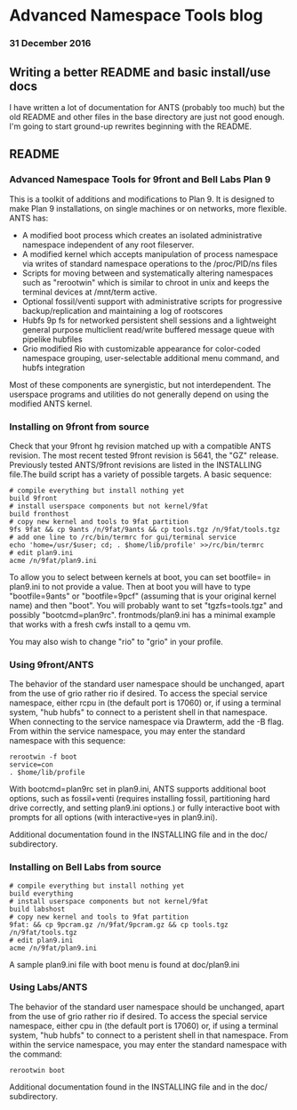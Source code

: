 # Advanced Namespace Tools blog

### 31 December 2016

## Writing a better README and basic install/use docs

I have written a lot of documentation for ANTS (probably too much) but the old README and other files in the base directory are just not good enough. I'm going to start ground-up rewrites beginning with the README.

## README

### Advanced Namespace Tools for 9front and Bell Labs Plan 9

This is a toolkit of additions and modifications to Plan 9. It is designed to make Plan 9 installations, on single machines or on networks, more flexible. ANTS has:

* A modified boot process which creates an isolated administrative namespace independent of any root fileserver.
* A modified kernel which accepts manipulation of process namespace via writes of standard namespace operations to the /proc/PID/ns files
* Scripts for moving between and systematically altering namespaces such as "rerootwin" which is similar to chroot in unix and keeps the terminal devices at /mnt/term active.
* Optional fossil/venti support with administrative scripts for progressive backup/replication and maintaining a log of rootscores
* Hubfs 9p fs for networked persistent shell sessions and a lightweight general purpose multiclient read/write buffered message queue with pipelike hubfiles
* Grio modified Rio with customizable appearance for color-coded namespace grouping, user-selectable additional menu command, and hubfs integration

Most of these components are synergistic, but not interdependent. The userspace programs and utilities do not generally depend on using the modified ANTS kernel.

### Installing on 9front from source

Check that your 9front hg revision matched up with a compatible ANTS revision. The most recent tested 9front revision is 5641, the "GZ" release. Previously tested ANTS/9front revisions are listed in the INSTALLING file.The build script has a variety of possible targets. A basic sequence:

	# compile everything but install nothing yet
	build 9front
	# install userspace components but not kernel/9fat
	build fronthost 
	# copy new kernel and tools to 9fat partition
	9fs 9fat && cp 9ants /n/9fat/9ants && cp tools.tgz /n/9fat/tools.tgz
	# add one line to /rc/bin/termrc for gui/terminal service
	echo 'home=/usr/$user; cd; . $home/lib/profile' >>/rc/bin/termrc
	# edit plan9.ini
	acme /n/9fat/plan9.ini
	
To allow you to select between kernels at boot, you can set bootfile= in plan9.ini to not provide a value. Then at boot you will have to type "bootfile=9ants" or "bootfile=9pcf" (assuming that is your original kernel name) and then "boot". You will probably want to set "tgzfs=tools.tgz" and possibly "bootcmd=plan9rc". frontmods/plan9.ini has a minimal example that works with a fresh cwfs install to a qemu vm. 

You may also wish to change "rio" to "grio" in your profile.

### Using 9front/ANTS

The behavior of the standard user namespace should be unchanged, apart from the use of grio rather rio if desired. To access the special service namespace, either rcpu in (the default port is 17060) or, if using a terminal system, "hub hubfs" to connect to a peristent shell in that namespace. When connecting to the service namespace via Drawterm, add the -B flag. From within the service namespace, you may enter the standard namespace with this sequence:

	rerootwin -f boot
	service=con
	. $home/lib/profile

With bootcmd=plan9rc set in plan9.ini, ANTS supports additional boot options, such as fossil+venti (requires installing fossil, partitioning hard drive correctly, and setting plan9.ini options.) or fully interactive boot with prompts for all options (with interactive=yes in plan9.ini).

Additional documentation found in the INSTALLING file and in the doc/ subdirectory.

### Installing on Bell Labs from source

	# compile everything but install nothing yet
	build everything
	# install userspace components but not kernel/9fat
	build labshost 
	# copy new kernel and tools to 9fat partition
	9fat: && cp 9pcram.gz /n/9fat/9pcram.gz && cp tools.tgz /n/9fat/tools.tgz
	# edit plan9.ini
	acme /n/9fat/plan9.ini

A sample plan9.ini file with boot menu is found at doc/plan9.ini

### Using Labs/ANTS

The behavior of the standard user namespace should be unchanged, apart from the use of grio rather rio if desired. To access the special service namespace, either cpu in (the default port is 17060) or, if using a terminal system, "hub hubfs" to connect to a peristent shell in that namespace. From within the service namespace, you may enter the standard namespace with the command:

	rerootwin boot

Additional documentation found in the INSTALLING file and in the doc/ subdirectory.
